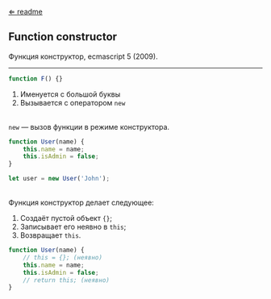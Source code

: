 [⇐ readme](../readme.md)

## Function constructor
Функция конструктор, ecmascript 5 (2009).

---
```javascript
function F() {}
```
1. Именуется с большой буквы
2. Вызывается с оператором `new`

<br>`new` — вызов функции в режиме конструктора.

```javascript
function User(name) {
    this.name = name;
    this.isAdmin = false;
}

let user = new User('John');
```

<br>Функция конструктор делает следующее:
1. Создаёт пустой объект `{}`;
2. Записывает его неявно в `this`;
3. Возвращает `this`.

```javascript
function User(name) {
    // this = {}; (неявно)
    this.name = name;
    this.isAdmin = false;
    // return this; (неявно)
}
```
